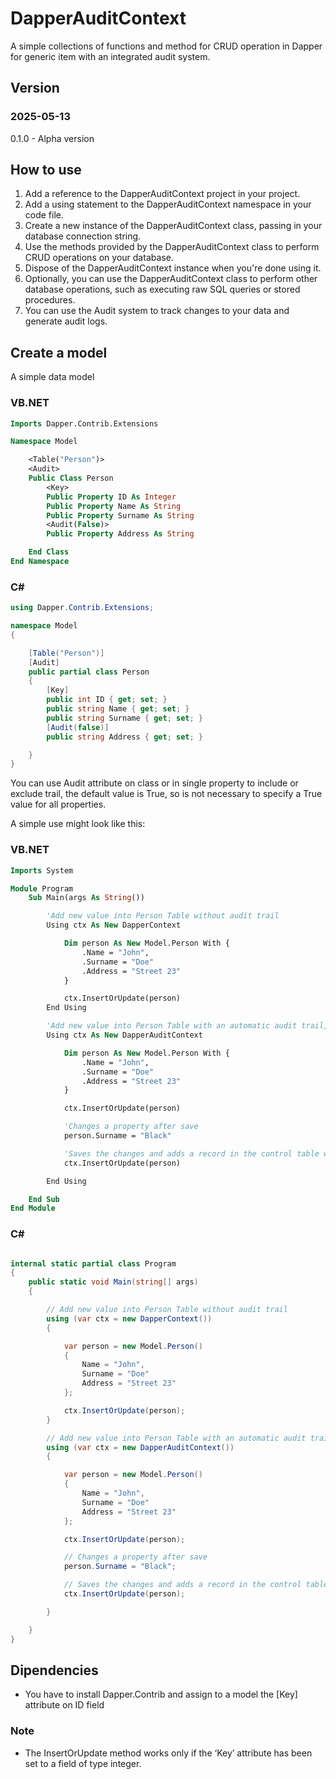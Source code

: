 ﻿# DapperAuditContext

A simple collections of functions and method for CRUD operation in Dapper for generic item with an integrated audit system.

## Version

### 2025-05-13
0.1.0 - Alpha version

## How to use
        
1. Add a reference to the DapperAuditContext project in your project.
2. Add a using statement to the DapperAuditContext namespace in your code file.
3. Create a new instance of the DapperAuditContext class, passing in your database connection string.
4. Use the methods provided by the DapperAuditContext class to perform CRUD operations on your database.
5. Dispose of the DapperAuditContext instance when you're done using it.
6. Optionally, you can use the DapperAuditContext class to perform other database operations, such as executing raw SQL queries or stored procedures.
7. You can use the Audit system to track changes to your data and generate audit logs.    

## Create a model
A simple data model

### VB.NET
```vb
Imports Dapper.Contrib.Extensions

Namespace Model

    <Table("Person")>
    <Audit>
    Public Class Person
        <Key>
        Public Property ID As Integer
        Public Property Name As String
        Public Property Surname As String
        <Audit(False)>
        Public Property Address As String

    End Class
End Namespace
```

### C#
```cs
using Dapper.Contrib.Extensions;

namespace Model
{

    [Table("Person")]
    [Audit]
    public partial class Person
    {
        [Key]
        public int ID { get; set; }
        public string Name { get; set; }
        public string Surname { get; set; }
        [Audit(false)]
        public string Address { get; set; }

    }
}
```

You can use Audit attribute on class or in single property to include or exclude trail, the default value is True, so is not necessary to specify a True value for all properties.

A simple use might look like this:

### VB.NET
```vb
Imports System

Module Program
    Sub Main(args As String())

        'Add new value into Person Table without audit trail
        Using ctx As New DapperContext

            Dim person As New Model.Person With {
                .Name = "John",
                .Surname = "Doe"
                .Address = "Street 23"
            }

            ctx.InsertOrUpdate(person)
        End Using

        'Add new value into Person Table with an automatic audit trail, just use DapperAuditContext instead of DapperContext
        Using ctx As New DapperAuditContext

            Dim person As New Model.Person With {
                .Name = "John",
                .Surname = "Doe"
                .Address = "Street 23"
            }

            ctx.InsertOrUpdate(person)

            'Changes a property after save
            person.Surname = "Black"

            'Saves the changes and adds a record in the control table with the difference between the previous save.
            ctx.InsertOrUpdate(person)

        End Using

    End Sub
End Module
```

### C#
```cs

internal static partial class Program
{
    public static void Main(string[] args)
    {

        // Add new value into Person Table without audit trail
        using (var ctx = new DapperContext())
        {

            var person = new Model.Person()
            {
                Name = "John",
                Surname = "Doe"
                Address = "Street 23"
            };

            ctx.InsertOrUpdate(person);
        }

        // Add new value into Person Table with an automatic audit trail, just use DapperAuditContext instead of DapperContext
        using (var ctx = new DapperAuditContext())
        {

            var person = new Model.Person()
            {
                Name = "John",
                Surname = "Doe"
                Address = "Street 23"
            };

            ctx.InsertOrUpdate(person);

            // Changes a property after save
            person.Surname = "Black";

            // Saves the changes and adds a record in the control table with the difference between the previous save.
            ctx.InsertOrUpdate(person);

        }

    }
}
```


## Dipendencies 

 - You have to install Dapper.Contrib and assign to a model the [Key] attribute on ID field

### Note

- The InsertOrUpdate method works only if the ‘Key’ attribute has been set to a field of type integer.

